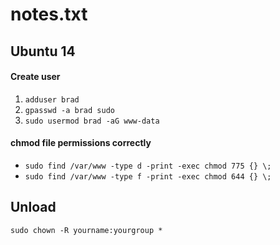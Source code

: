 # notes.txt

## Ubuntu 14

#### Create user
1. `adduser brad`
2. `gpasswd -a brad sudo`
3. `sudo usermod brad -aG www-data`

#### chmod file permissions correctly
- `sudo find /var/www -type d -print -exec chmod 775 {} \;`
- `sudo find /var/www -type f -print -exec chmod 644 {} \;`


## Unload
`sudo chown -R yourname:yourgroup *`
